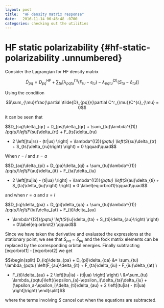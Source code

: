 ```yaml
---
layout: post
title:  "HF density matrix response"
date:   2016-11-14 06:46:48 -0700
categories: checking out the utilities
---
```


HF static polarizability {#hf-static-polarizability .unnumbered}
========================

<script type="text/javascript" async
  src="https://cdn.mathjax.org/mathjax/latest/MathJax.js?config=TeX-MML-AM_CHTML">
</script>

Consider the Lagrangian for HF density matrix

$$\tilde{D}_{pq} = D^{\text{HF}}_{pq} + \sum_{tu}\left[\lambda^{(1)}_{pqtu}\left(F_{tu}-\epsilon_{tu}\right)
-\lambda^{(2)}_{pqtu}\left(S_{tu}-\delta_{tu}\right)\right]$$

Using the condition

$$\sum_{\mu}\frac{\partial \tilde{D}_{pq}}{\partial C^r_{\mu}}C^{s}_{\mu} = 0$$

it can be seen that

$$D_{sq}\delta_{qr} + D_{ps}\delta_{qr} + \sum_{tu}\lambda^{(1)}_{pqtu}\left(F_{su}\delta_{rt} + F_{ts}\delta_{ru}  
  + 2 \left[(tu|rs) - (tr|us) \right] + \lambda^{(2)}_{pqtu} \left(S_{su}\delta_{tr} + S_{ts}\delta_{ru}\right) \right) = 0 \qquad\quad$$

When $r=i$ and $s=a$

$$D_{aq}\delta_{pi} + D_{pa}\delta_{qi} + \sum_{tu}\lambda^{(1)}_{pqtu}\left(F_{au}\delta_{it} + F_{ta}\delta_{iu}  
  + 2 \left[(tu|ia) - (ti|ua) \right] + \lambda^{(2)}_{pqtu} \left(S_{au}\delta_{ti} + S_{ta}\delta_{iu}\right) \right) = 0 \label{eq:orbrot1}\qquad\quad$$

and when $r=a$ and $s=i$

$$D_{iq}\delta_{pa} + D_{pi}\delta_{qa} + \sum_{tu}\lambda^{(1)}_{pqtu}\left(F_{iu}\delta_{at} + F_{ti}\delta_{au}  
  + \lambda^{(2)}_{pqtu} \left(S_{iu}\delta_{ta} + S_{ti}\delta_{au}\right) \right) = 0\label{eq:orbrot2} \qquad$$

Since we have taken the derivative and evaluated the expressions at the
stationary point, we see that $S_{pq} = \delta_{pq}$ and the fock matrix
elements can be replaced by the corresponding orbital energies. Finally
subtracting [eq:orbrot1] - [eq:orbrot2] we get

$$\begin{split}
D_{iq}\delta_{pa} + D_{pi}\delta_{qa} &= \sum_{tu} \lambda_{pqtu} \left(F_{au}\delta_{it} + F_{ta}\delta_{iu} - F_{iu}\delta_{at} \
- F_{ti}\delta_{au} + 2 \left[(tu|ia) - (ti|ua) \right] \right) \\
&=\sum_{tu} \lambda_{pqtu}\left((\epsilon_{a}-\epsilon_i)\delta_{ta}\delta_{iu} + (\epsilon_a-\epsilon_i)\delta_{ti}\delta_{au} + 2 \left[(tu|ia) - (ti|ua) \right]\right)
\end{split}$$

where the terms involving $S$ cancel out when the equations are
subtracted.
